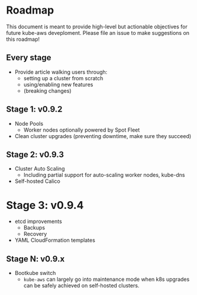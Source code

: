 # Roadmap

This document is meant to provide high-level but actionable objectives for future kube-aws deveploment.
Please file an issue to make suggestions on this roadmap!

## Every stage

  * Provide article walking users through:
    * setting up a cluster from scratch
    * using/enabling new features
    * (breaking changes)

## Stage 1: v0.9.2

  * Node Pools
    * Worker nodes optionally powered by Spot Fleet
  * Clean cluster upgrades (preventing downtime, make sure they succeed)

## Stage 2: v0.9.3

  * Cluster Auto Scaling
    * Including partial support for auto-scaling worker nodes, kube-dns
  * Self-hosted Calico

# Stage 3: v0.9.4

  * etcd improvements
    * Backups
    * Recovery
  * YAML CloudFormation templates

## Stage N: v0.9.x

  * Bootkube switch
    * `kube-aws` can largely go into maintenance mode when k8s upgrades can be safely achieved on self-hosted clusters.
